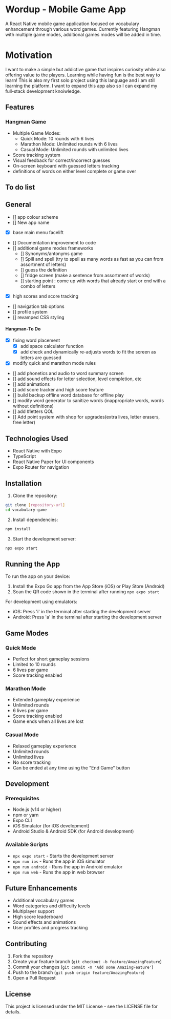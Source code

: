 # Wordup - Mobile Game App

A React Native mobile game application focused on vocabulary enhancement through various word games. Currently featuring Hangman with multiple game modes, additional games modes will be added in time.

# Motivation

I want to make a simple but addictive game that inspires curiosity while also offering value to the players. Learning while having fun is the best way to learn! This is also my first solo project using this language and i am still learning the platform. I want to expand this app also so I can expand my full-stack development knoiwledge.

## Features

### Hangman Game

- Multiple Game Modes:
  - Quick Mode: 10 rounds with 6 lives
  - Marathon Mode: Unlimited rounds with 6 lives
  - Casual Mode: Unlimited rounds with unlimited lives
- Score tracking system
- Visual feedback for correct/incorrect guesses
- On-screen keyboard with guessed letters tracking
- definitions of words on either level complete or game over

## To do list

## General

- [] app colour scheme
- [] New app name
- [x] base main menu facelift
- [] Documentation improvement to code
- [] additional game modes frameworks
  - [] Synonyms/antonyms game
  - [] Spill and spell (try to spell as many words as fast as you can from assortment of letters)
  - [] guess the definition
  - [] fridge screen (make a sentence from assortment of words)
  - [] starting point : come up with words that already start or end with a combo of letters
- [x] high scores and score tracking
- [] navigation tab options
- [] profile system
- [] revamped CSS styling

#### Hangman-To Do

- [x] fixing word placement
  - [x] add space calculator function
  - [x] add check and dynamically re-adjusts words to fit the screen as letters are guessed
- [x] modify quick and marathon mode rules
- [] add phonetics and audio to word summary screen
- [] add sound effects for letter selection, level completion, etc
- [] add animations
- [] add score tracker and high score feature
- [] build backup offline word database for offline play
- [] modify word generator to sanitize words (inappropriate words, words without definitions)
- [] add #letters QOL
- [] Add point system with shop for upgrades(extra lives, letter erasers, free letter)

## Technologies Used

- React Native with Expo
- TypeScript
- React Native Paper for UI components
- Expo Router for navigation

## Installation

1. Clone the repository:

```bash
git clone [repository-url]
cd vocabulary-game
```

2. Install dependencies:

```bash
npm install
```

3. Start the development server:

```bash
npx expo start
```

## Running the App

To run the app on your device:

1. Install the Expo Go app from the App Store (iOS) or Play Store (Android)
2. Scan the QR code shown in the terminal after running `npx expo start`

For development using emulators:

- iOS: Press 'i' in the terminal after starting the development server
- Android: Press 'a' in the terminal after starting the development server

## Game Modes

### Quick Mode

- Perfect for short gameplay sessions
- Limited to 10 rounds
- 6 lives per game
- Score tracking enabled

### Marathon Mode

- Extended gameplay experience
- Unlimited rounds
- 6 lives per game
- Score tracking enabled
- Game ends when all lives are lost

### Casual Mode

- Relaxed gameplay experience
- Unlimited rounds
- Unlimited lives
- No score tracking
- Can be ended at any time using the "End Game" button

## Development

### Prerequisites

- Node.js (v14 or higher)
- npm or yarn
- Expo CLI
- iOS Simulator (for iOS development)
- Android Studio & Android SDK (for Android development)

### Available Scripts

- `npx expo start` - Starts the development server
- `npm run ios` - Runs the app in iOS simulator
- `npm run android` - Runs the app in Android emulator
- `npm run web` - Runs the app in web browser

## Future Enhancements

- Additional vocabulary games
- Word categories and difficulty levels
- Multiplayer support
- High score leaderboard
- Sound effects and animations
- User profiles and progress tracking

## Contributing

1. Fork the repository
2. Create your feature branch (`git checkout -b feature/AmazingFeature`)
3. Commit your changes (`git commit -m 'Add some AmazingFeature'`)
4. Push to the branch (`git push origin feature/AmazingFeature`)
5. Open a Pull Request

## License

This project is licensed under the MIT License - see the LICENSE file for details.
